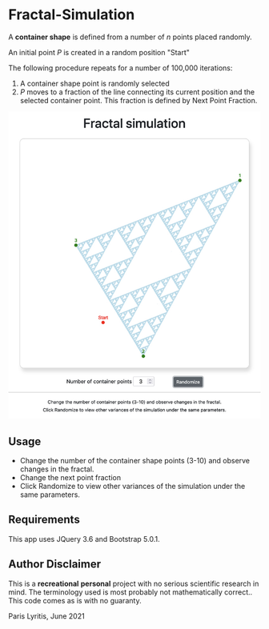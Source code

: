 # Fractal-Simulation
A **container shape** is defined from a number of *n* points placed randomly.

An initial point *P* is created in a random position "Start"

The following procedure repeats for a number of 100,000 iterations:
1. A container shape point is randomly selected
2. *P* moves to a fraction of the line connecting its current position and the selected container point. This fraction is defined by Next Point Fraction.

![Screen shot](https://github.com/parisl69/Fractal-Simulation/blob/master/screenshot/screenshot.jpg)

## Usage
- Change the number of the container shape points (3-10) and observe changes in the fractal.
- Change the next point fraction
- Click Randomize to view other variances of the simulation under the same parameters.

## Requirements
This app uses JQuery 3.6 and Bootstrap 5.0.1.

## Author Disclaimer
This is a **recreational** **personal** project with no serious scientific research in mind.
The terminology used is most probably not mathematically correct..
This code comes as is with no guaranty.

Paris Lyritis, June 2021